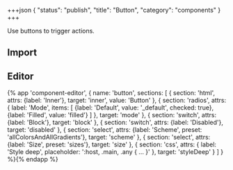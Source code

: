 +++json
{
  "status": "publish",
  "title": "Button",
  "category": "components"
}
+++

Use buttons to trigger actions.

## Import

<app-component-import componentName="button"></app-component-import>

## Editor

{%
  app 'component-editor', {
    name: 'button',
    sections: [
      {
        section: 'html',
        attrs: {label: 'Inner'},
        target: 'inner',
        value: 'Button'
      },
      {
        section: 'radios',
        attrs: {
          label: 'Mode',
          items: [
            {label: 'Default', value: '_default', checked: true},
            {label: 'Filled', value: 'filled'}
          ]
        },
        target: 'mode'
      },
      {
        section: 'switch',
        attrs: {label: 'Block'},
        target: 'block'
      },
      {
        section: 'switch',
        attrs: {label: 'Disabled'},
        target: 'disabled'
      },
      {
        section: 'select',
        attrs: {label: 'Scheme', preset: 'allColorsAndAllGradients'},
        target: 'scheme'
      },
      {
        section: 'select',
        attrs: {label: 'Size', preset: 'sizes'},
        target: 'size'
      },
      {
        section: 'css',
        attrs: {
          label: 'Style deep',
          placeholder: ':host, .main, .any { ... }'
        },
        target: 'styleDeep'
      }
    ]
  }
%}{% endapp %}
